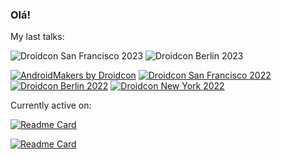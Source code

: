 ### Olá!

My last talks:


![Droidcon San Francisco 2023](https://img.shields.io/static/v1?label=&message=Droidcon%20San%20Francisco%202023&color=555&logo=android&logoColor=000000)
![Droidcon Berlin 2023](https://img.shields.io/static/v1?label=&message=Droidcon%20Berlin%202023&color=555&logo=android&logoColor=3FE4C5)


[![AndroidMakers by Droidcon](https://img.shields.io/static/v1?label=&message=AndroidMakers%20by%20Droidcon%202022&color=555&logo=android&logoColor=4EB6E3)](https://youtu.be/zhojedjltay)
[![Droidcon San Francisco 2022](https://img.shields.io/static/v1?label=&message=Droidcon%20San%20Francisco%2022&color=555&logo=android&logoColor=000000)](https://www.droidcon.com/2022/08/01/android-benchmarking-and-other-stories/)
[![Droidcon Berlin 2022](https://img.shields.io/static/v1?label=&message=Droidcon%20Berlin%2022&color=555&logo=android&logoColor=3FE4C5)](https://www.droidcon.com/2022/08/01/android-benchmarking-and-other-stories-2/)
[![Droidcon New York 2022](https://img.shields.io/static/v1?label=&message=Droidcon%20New%20York%2022&color=555&logo=android&logoColor=FF7258)](https://www.droidcon.com/2022/09/29/android-benchmarking-and-other-stories-3/)



<!--
**iurysza/iurysza** is a ✨ _special_ ✨ repository because its `README.md` (this file) appears on your GitHub profile.

Here are some ideas to get you started:

- 🔭 I’m currently working on ...
- 🌱 I’m currently learning ...
- 👯 I’m looking to collaborate on ...
- 🤔 I’m looking for help with ...
- 💬 Ask me about ...
- 📫 How to reach me: ...
- 😄 Pronouns: ...
- ⚡ Fun fact: ...







-->
Currently active on:


[![Readme Card](https://github-readme-stats.vercel.app/api/pin/?username=iurysza&repo=module-graph&show_icons=true&theme=dracula)](https://github.com/iurysza/module-graph)

[![Readme Card](https://github-readme-stats.vercel.app/api/pin/?username=iurysza&repo=livematch&show_icons=true&theme=dracula)](https://github.com/iurysza/livematch)
